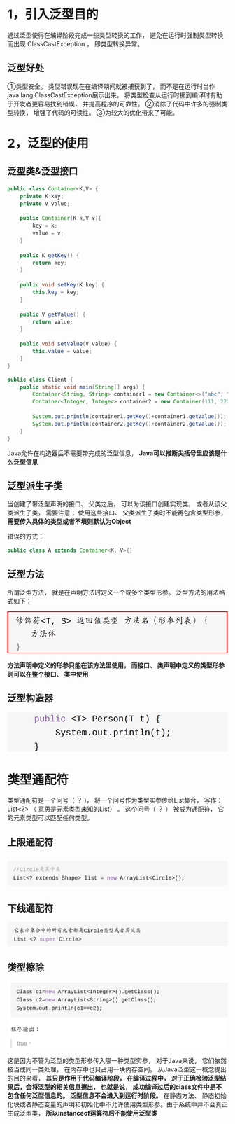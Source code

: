 # 1，引入泛型目的

通过泛型使得在编译阶段完成一些类型转换的工作， 避免在运行时强制类型转换而出现 ClassCastException ， 即类型转换异常。

## 泛型好处

 ①类型安全。 类型错误现在在编译期间就被捕获到了， 而不是在运行时当作java.lang.ClassCastException展示出来， 将类型检查从运行时挪到编译时有助于开发者更容易找到错误， 并提高程序的可靠性。
②消除了代码中许多的强制类型转换， 增强了代码的可读性。
③为较大的优化带来了可能。  

#  2，泛型的使用

## 泛型类&泛型接口

```java
public class Container<K,V> {
    private K key;
    private V value;

    public Container(K k,V v){
        key = k;
        value = v;
    }

    public K getKey() {
        return key;
    }

    public void setKey(K key) {
        this.key = key;
    }

    public V getValue() {
        return value;
    }

    public void setValue(V value) {
        this.value = value;
    }
}
```

```java
public class Client {
    public static void main(String[] args) {
        Container<String, String> container1 = new Container<>("abc", "efg");
        Container<Integer, Integer> container2 = new Container(111, 222);

        System.out.println(container1.getKey()+container1.getValue());
        System.out.println(container2.getKey()+container2.getValue());
    }
}
```

Java允许在构造器后不需要带完成的泛型信息，  **Java可以推断尖括号里应该是什么泛型信息**  



## 泛型派生子类

当创建了带泛型声明的接口、 父类之后， 可以为该接口创建实现类， 或者从该父类派生子类， 需要注意： 使用这些接口、 父类派生子类时不能再包含类型形参， **需要传入具体的类型或者不填则默认为Object**  

错误的方式：  

```java
public class A extends Container<K, V>{}
```





## 泛型方法

所谓泛型方法， 就是在声明方法时定义一个或多个类型形参。 泛型方法的用法格式如下：

![image-20221011193433498](%E6%B3%9B%E5%9E%8B.assets/image-20221011193433498-16654880752661.png)  

**方法声明中定义的形参只能在该方法里使用， 而接口、 类声明中定义的类型形参则可以在整个接口、 类中使用**  



## 泛型构造器

![image-20221011194034329](%E6%B3%9B%E5%9E%8B.assets/image-20221011194034329-16654884358232.png)







# 类型通配符

类型通配符是一个问号（ ？ )， 将一个问号作为类型实参传给List集合， 写作： List<?> （ 意思是元素类型未知的List） 。 这个问号（ ？ ） 被成为通配符， 它的元素类型可以匹配任何类型。





## 上限通配符

##   ![image-20221011194241605](%E6%B3%9B%E5%9E%8B.assets/image-20221011194241605-16654885627063.png)





## 下线通配符

![image-20221011194315694](%E6%B3%9B%E5%9E%8B.assets/image-20221011194315694-16654885988554.png)





## 类型擦除



![image-20221011194448003](%E6%B3%9B%E5%9E%8B.assets/image-20221011194448003-16654886889715.png)



这是因为不管为泛型的类型形参传入哪一种类型实参， 对于Java来说， 它们依然被当成同一类处理， 在内存中也只占用一块内存空间。 从Java泛型这一概念提出的目的来看， **其只是作用于代码编译阶段， 在编译过程中， 对于正确检验泛型结果后，会将泛型的相关信息擦出， 也就是说， 成功编译过后的class文件中是不包含任何泛型信息的。 泛型信息不会进入到运行时阶段。**
在静态方法、 静态初始化块或者静态变量的声明和初始化中不允许使用类型形参。由于系统中并不会真正生成泛型类， **所以instanceof运算符后不能使用泛型类**  



